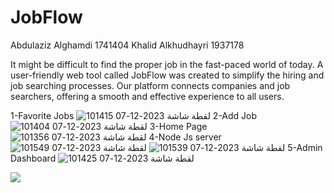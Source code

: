 # JobFlow
Abdulaziz Alghamdi 1741404
Khalid Alkhudhayri 1937178

It might be difficult to find the proper job in the fast-paced world of today. 
A user-friendly web tool called JobFlow was created to simplify the hiring and job searching processes. 
Our platform connects companies and job searchers, offering a smooth and effective experience to all users.

1-Favorite Jobs
![لقطة شاشة 2023-12-07 101415](https://github.com/AbdulazizAlghamdi24/JobFlow/assets/108232364/62212b65-4b5e-4642-9abb-060d250c5e6a)
2-Add Job
![لقطة شاشة 2023-12-07 101404](https://github.com/AbdulazizAlghamdi24/JobFlow/assets/108232364/bbec01ff-88df-44e2-82b6-add2efcbd225)
3-Home Page
![لقطة شاشة 2023-12-07 101356](https://github.com/AbdulazizAlghamdi24/JobFlow/assets/108232364/240aef20-f871-4981-baf0-0853f6906dc9)
4-Node Js server
![لقطة شاشة 2023-12-07 101549](https://github.com/AbdulazizAlghamdi24/JobFlow/assets/108232364/581fb88d-4221-4a10-acdd-a81bd37d6c0e)
![لقطة شاشة 2023-12-07 101539](https://github.com/AbdulazizAlghamdi24/JobFlow/assets/108232364/8d69da66-603f-44db-9565-29e649dbd2e4)
5-Admin Dashboard
![لقطة شاشة 2023-12-07 101425](https://github.com/AbdulazizAlghamdi24/JobFlow/assets/108232364/6857428b-b1fe-4dde-b555-e73f59ff0c67)


[![](./youtube-screenshot.png)](https://www.youtube.com/watch?v=JdSkRlYeTCw&ab_channel=Gintoki24) 
